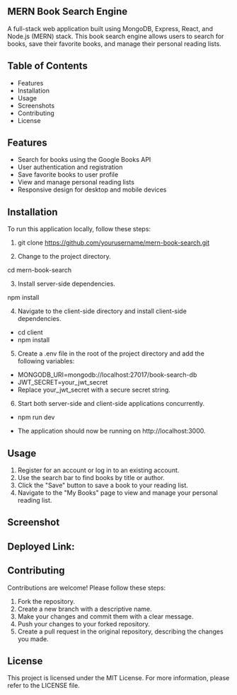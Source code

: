 ## MERN Book Search Engine
A full-stack web application built using MongoDB, Express, React, and Node.js (MERN) stack. This book search engine allows users to search for books, save their favorite books, and manage their personal reading lists.

## Table of Contents
* Features
* Installation
* Usage
* Screenshots
* Contributing
* License

## Features
* Search for books using the Google Books API
* User authentication and registration
* Save favorite books to user profile
* View and manage personal reading lists
* Responsive design for desktop and mobile devices

## Installation
To run this application locally, follow these steps:

1. git clone https://github.com/yourusername/mern-book-search.git

2. Change to the project directory.

cd mern-book-search

3. Install server-side dependencies.

npm install

4. Navigate to the client-side directory and install client-side dependencies.

* cd client
* npm install

5. Create a .env file in the root of the project directory and add the following variables:

* MONGODB_URI=mongodb://localhost:27017/book-search-db
* JWT_SECRET=your_jwt_secret
* Replace your_jwt_secret with a secure secret string.

6. Start both server-side and client-side applications concurrently.

* npm run dev

* The application should now be running on http://localhost:3000.

## Usage
1. Register for an account or log in to an existing account.
2. Use the search bar to find books by title or author.
3. Click the "Save" button to save a book to your reading list.
4. Navigate to the "My Books" page to view and manage your personal reading list.

## Screenshot 

## Deployed Link:

## Contributing
Contributions are welcome! Please follow these steps:

1. Fork the repository.
2. Create a new branch with a descriptive name.
3. Make your changes and commit them with a clear message.
4. Push your changes to your forked repository.
5. Create a pull request in the original repository, describing the changes you made.

## License
This project is licensed under the MIT License. For more information, please refer to the LICENSE file.